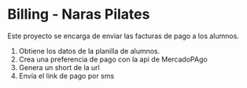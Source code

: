 # Billing - Naras Pilates

Este proyecto se encarga de enviar las facturas de pago a los alumnos. 

1) Obtiene los datos de la planilla de alumnos.
2) Crea una preferencia de pago con la api de MercadoPAgo
3) Genera un short de la url
4) Envía el link de pago por sms
